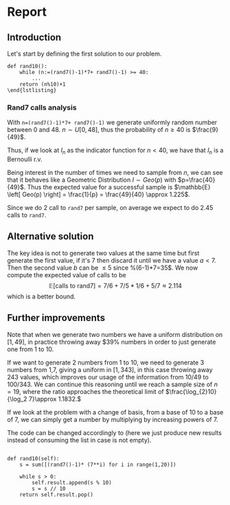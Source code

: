 # Report

## Introduction

Let's start by defining the first solution to our problem.

```
def rand10():
    while (n:=(rand7()-1)*7+ rand7()-1) >= 40:
        ...
    return (n%10)+1
\end{lstlisting}
```

### Rand7 calls analysis

With `n=(rand7()-1)*7+ rand7()-1)` we generate uniformly random number between 0 and 48.
$n\sim U[0,48]$, thus the probability of $n\geq 40$ is $\frac{9}{49}$.

Thus, if we look at $I_n$ as the indicator function for $n <40$, we have that $I_n$ is a Bernoulli r.v. 

Being interest in the number of times we need to sample from $n$, we can see that it behaves like a Geometric Distribution $I \sim Geo(p)$ with $p=\frac{40}{49}$. Thus the expected value for a successful sample is $\mathbb{E} \left[ Geo(p) \right] = \frac{1}{p} = \frac{49}{40} \approx 1.225$.

Since we do 2 call to `rand7` per sample, on average we expect to do 2.45 calls to `rand7`.


## Alternative solution
The key idea is not to generate two values at the same time but first generate the first value, if it's 7 then discard it until we have a value $a<7$. Then the second value $b$ can be $\le 5$ since %(6-1)*7=35$. 
We now compute the expected value of calls to be 
$$    \mathbb{E} \left[  \text{calls to rand7}\right] = 7/6+7/5*1/6+5/7\approx 2.114$$ 
which is a better bound.

## Further improvements
Note that when we generate two numbers we have a uniform distribution on $[1,49]$, in practice throwing away $39% numbers in order to just generate one from 1 to 10.

If we want to generate 2 numbers from 1 to 10, we need to generate 3 numbers from 1,7, giving a uniform in $[1,343]$, in this case throwing away $243$ values, which improves our usage of the information from $10/49$ to $100/343$. We can continue this reasoning until we reach a sample size of $n=19$, where the ratio approaches the theoretical limit of $\frac{\log_{2}10}{\log_2 7}\approx 1.1832.$

If we look at the problem with a change of basis, from a base of 10 to a base of 7, we can simply get a number by multiplying by increasing powers of 7. 

The code can be changed accordingly to (here we just produce new results instead of consuming the list in case is not empty).
```

def rand10(self):
    s = sum([(rand7()-1)* (7**i) for i in range(1,20)])

    while s > 0:
        self.result.append(s % 10)
        s = s // 10
    return self.result.pop()
```